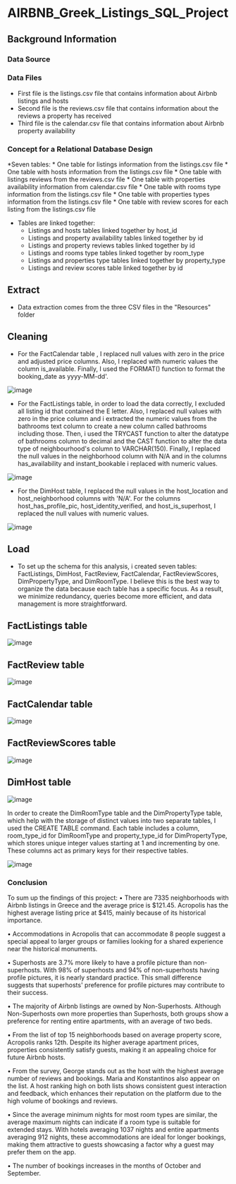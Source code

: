 # AIRBNB_Greek_Listings_SQL_Project
## Background Information
### Data Source
### Data Files
* First file is the listings.csv file that contains information about Airbnb listings and hosts
* Second file is the reviews.csv file that contains information about the reviews a property has received
* Third file is the calendar.csv file that contains information about Airbnb property availability
### Concept for a Relational Database Design
*Seven tables:
    * One table for listings information from the listings.csv file
    * One table with hosts information from the listings.csv file
    * One table with listings reviews from the reviews.csv file
    * One table with properties availability information from calendar.csv file
    * One table with rooms type information from the listings.csv file
    * One table with properties types information from the listings.csv file
    * One table with review scores for each listing from the listings.csv file
* Tables are linked together:
    * Listings and hosts tables linked together by host_id
    * Listings and property availability tables linked together by id
    * Listings and property reviews tables linked together by id
    * Listings and rooms type tables linked together by room_type
    * Listings and properties type tables linked together by property_type
    * Listings and review scores table linked together by id
## Extract
* Data extraction comes from the three CSV files in the "Resources" folder

## Cleaning
* For the FactCalendar table , I replaced null values with zero in the price and adjusted price columns. Also, I replaced with numeric values the column is_available.
Finally, I used the FORMAT() function to format the booking_date as yyyy-MM-dd'.

![image](https://github.com/user-attachments/assets/fabf2e75-4e38-464a-9182-82c0432b4d5f)

* For the FactListings table, in order to load the data correctly, I excluded all listing id that contained the E letter. 
Also, I replaced null values with zero in the price column and i extracted the numeric values from the bathrooms text column to create a new column called bathrooms including those. 
Then, i used the TRYCAST function to alter the datatype of bathrooms column to decimal and the CAST function to alter the data type of neighbourhood's column to VARCHAR(150).
Finally, I replaced the null values in the neighborhood column with N/A and in the columns has_availability and instant_bookable i replaced with numeric values.

![image](https://github.com/user-attachments/assets/deabd03a-1f3d-42d6-9f93-e1d3202e266e)

* For the DimHost table, I replaced the null values in the host_location and host_neighborhood columns with 'N/A'. For the columns host_has_profile_pic, host_identity_verified, and host_is_superhost, I replaced the null values with numeric values.

![image](https://github.com/user-attachments/assets/3f731b1f-6222-45d4-8ea7-6baba5dc507f)

## Load
* To set up the schema for this analysis, i created seven tables: FactListings, DimHost, FactReview, FactCalendar, FactReviewScores, DimPropertyType, and DimRoomType. 
I believe this is the best way to organize the data because each table has a specific focus. As a result, we minimize redundancy, queries become more efficient, and data management is more straightforward.

## FactListings table

![image](https://github.com/user-attachments/assets/05093a26-13fc-47d9-9876-a70fefdf37fd)

## FactReview table

![image](https://github.com/user-attachments/assets/db44b34f-765e-4297-9a92-b3b8482f3d9f)

## FactCalendar table

![image](https://github.com/user-attachments/assets/ffe70bcc-6a7b-4905-95a0-7325e75a11aa)

## FactReviewScores table

![image](https://github.com/user-attachments/assets/64ab0fca-d7de-4b3d-8c53-faaad3d5a35b)

## DimHost table

![image](https://github.com/user-attachments/assets/caeac8aa-086c-4795-a3bf-1f4cb583ad65)

In order to create the DimRoomType table and the DimPropertyType table, which help with the storage of distinct values into two separate tables, I used the CREATE TABLE command. Each table includes a column, room_type_id for DimRoomType and property_type_id for DimPropertyType, which stores unique integer values starting at 1 and incrementing by one. These columns act as primary keys for their respective tables.

![image](https://github.com/user-attachments/assets/857ac024-fe67-4470-8bcc-89d448e76a06)

### Conclusion

To sum up the findings of this project:
•	There are 7335 neighborhoods with Airbnb listings in Greece and the average price is $121.45. Acropolis has the highest average listing price at $415, mainly because of its historical importance.

•	Accommodations in Acropolis that can accommodate 8 people suggest a special appeal to larger groups or families looking for a shared experience near the historical monuments.

•	Superhosts are 3.7% more likely to have a profile picture than non-superhosts. With 98% of superhosts and 94% of non-superhosts having profile pictures, it is nearly standard practice. This small difference suggests that superhosts' preference for profile pictures may contribute to their success.

•	The majority of Airbnb listings are owned by Non-Superhosts. Although Non-Superhosts own more properties than Superhosts, both groups show a preference for renting entire apartments, with an average of two beds.

•	From the list of top 15 neighborhoods based on average property score, Acropolis ranks 12th. Despite its higher average apartment prices, properties consistently satisfy guests, making it an appealing choice for future Airbnb hosts.

•	From the survey, George stands out as the host with the highest average number of reviews and bookings. Maria and Konstantinos also appear on the list. A host ranking high on both lists shows consistent guest interaction and feedback, which enhances their reputation on the platform due to the high volume of bookings and reviews.

•	Since the average minimum nights for most room types are similar, the average maximum nights can indicate if a room type is suitable for extended stays. With hotels averaging 1037 nights and entire apartments averaging 912 nights, these accommodations are ideal for longer bookings, making them attractive to guests showcasing a factor why a guest may prefer them on the app.


•	The number of bookings increases in the months of  October and September.
























